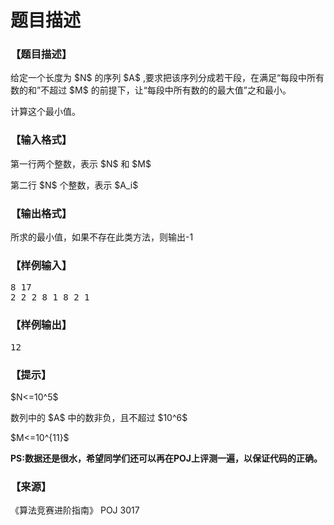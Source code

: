 # 题目描述


<h3>
【题目描述】
</h3>
<p>
给定一个长度为 $N$ 的序列 $A$ ,要求把该序列分成若干段，在满足“每段中所有数的和”不超过 $M$ 的前提下，让“每段中所有数的的最大值”之和最小。
</p>
<p>
计算这个最小值。
</p>
<h3>
【输入格式】
</h3>
<p>
第一行两个整数，表示 $N$ 和 $M$
</p>
<p>
第二行 $N$ 个整数，表示 $A_i$
</p>
<h3>
【输出格式】
</h3>
<p>
所求的最小值，如果不存在此类方法，则输出-1
</p>
<h3>
【样例输入】
</h3>
<pre>8 17
2 2 2 8 1 8 2 1
</pre>
<h3>
【样例输出】
</h3>
<pre>12
</pre>
<h3>
【提示】
</h3>
<p>
$N&lt;=10^5$
</p>
<p>
数列中的 $A$ 中的数非负，且不超过 $10^6$
</p>
<p>
$M&lt;=10^{11}$
</p>
<p>
<strong>PS:数据还是很水，希望同学们还可以再在POJ上评测一遍，以保证代码的正确。</strong>
</p>
<h3>
【来源】
</h3>
<p>
《算法竞赛进阶指南》 POJ 3017
</p>
